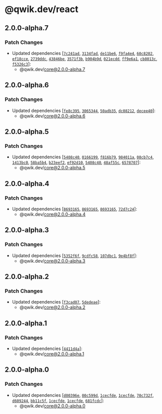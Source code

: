 # @qwik.dev/react

## 2.0.0-alpha.7

### Patch Changes

- Updated dependencies [[`7c241ad`](https://github.com/QwikDev/qwik/commit/7c241adb3e6c089f0dc7700b6580703ba8458d5d), [`3134fad`](https://github.com/QwikDev/qwik/commit/3134fad5d7fbf92831bc87fefdeeba08ec61dd33), [`de11be6`](https://github.com/QwikDev/qwik/commit/de11be617eb564d74b2955ae3f8fffdb0fd9ecec), [`f9fa4e4`](https://github.com/QwikDev/qwik/commit/f9fa4e4401cca5ee5157f3b5f116238668ff7ed7), [`60c8202`](https://github.com/QwikDev/qwik/commit/60c8202512ce3451bd00ed81fd22fada0994167c), [`ef18cce`](https://github.com/QwikDev/qwik/commit/ef18cce957cc8afe1e77606fee8366e5bf002747), [`2739ddc`](https://github.com/QwikDev/qwik/commit/2739ddc14e10943dde80c9a3f5bcc3fdb7a1f73d), [`43846be`](https://github.com/QwikDev/qwik/commit/43846bee8c8dafe9aba09a8a37eaaea3826897bd), [`3571f3b`](https://github.com/QwikDev/qwik/commit/3571f3b8a5989991d892cce49b5a553e81358da8), [`b904b9d`](https://github.com/QwikDev/qwik/commit/b904b9d52ae6caad0fa1ae1baa8bc7b8f263d268), [`021ecdd`](https://github.com/QwikDev/qwik/commit/021ecdd050d286855b03af42e45d55a68d4cf7cc), [`ff9e6a1`](https://github.com/QwikDev/qwik/commit/ff9e6a10a8da582ac837fcfddeb8db1f260e4ec1), [`cb8013c`](https://github.com/QwikDev/qwik/commit/cb8013c7f756e258ade2f1a0afae391f085609a6), [`f5326c3`](https://github.com/QwikDev/qwik/commit/f5326c3ff47b97bc30e9c01f6e85b8f74d038787)]:
  - @qwik.dev/core@2.0.0-alpha.7

## 2.0.0-alpha.6

### Patch Changes

- Updated dependencies [[`fe8c395`](https://github.com/QwikDev/qwik/commit/fe8c39590c01621432e7a642c2e5988dfb93986f), [`3065344`](https://github.com/QwikDev/qwik/commit/3065344906c882998e7fd276a92df62e10c51cf6), [`50adb35`](https://github.com/QwikDev/qwik/commit/50adb352f1f30ff408d600286c7040b29d972a9e), [`dc08212`](https://github.com/QwikDev/qwik/commit/dc08212ef5e2157aa401dcb13419fc452f10d523), [`decee40`](https://github.com/QwikDev/qwik/commit/decee4066bf8ecf2cc6db976bc7ecae9ecf59ceb)]:
  - @qwik.dev/core@2.0.0-alpha.6

## 2.0.0-alpha.5

### Patch Changes

- Updated dependencies [[`5408c40`](https://github.com/QwikDev/qwik/commit/5408c40cc360b71106a81cffbb1c6ac2d80083a1), [`0166199`](https://github.com/QwikDev/qwik/commit/01661997d4ab5e1c22c41e2670fdbb05f52efed3), [`f816b79`](https://github.com/QwikDev/qwik/commit/f816b79e0c1b841dde18509234fd54eb2391308b), [`984011a`](https://github.com/QwikDev/qwik/commit/984011a2008cd48c9e6f4ac520911a295a2d32be), [`08cb7c4`](https://github.com/QwikDev/qwik/commit/08cb7c4b0ba50bc914cf52a80ba2711c7dacd81b), [`1413bc0`](https://github.com/QwikDev/qwik/commit/1413bc004a81a3f51f3f0b44207f2d190192ca9c), [`58ba5b4`](https://github.com/QwikDev/qwik/commit/58ba5b4e4aaf5db1a403b9d47969396736a6d158), [`b23eef2`](https://github.com/QwikDev/qwik/commit/b23eef2b91019d7078abae096402d7c35027e8e2), [`ef92d10`](https://github.com/QwikDev/qwik/commit/ef92d105e0965dd82d8b630831f4d24a76f2b99c), [`5408c40`](https://github.com/QwikDev/qwik/commit/5408c40cc360b71106a81cffbb1c6ac2d80083a1), [`48af55c`](https://github.com/QwikDev/qwik/commit/48af55c3827da545f80fc38be014741b0a895c9a), [`6578707`](https://github.com/QwikDev/qwik/commit/657870713a00747d82672e1d5aa458f6ab6171c1)]:
  - @qwik.dev/core@2.0.0-alpha.5

## 2.0.0-alpha.4

### Patch Changes

- Updated dependencies [[`8693165`](https://github.com/QwikDev/qwik/commit/86931654ce38a64d5c1730042f64989fa2a537ad), [`8693165`](https://github.com/QwikDev/qwik/commit/86931654ce38a64d5c1730042f64989fa2a537ad), [`8693165`](https://github.com/QwikDev/qwik/commit/86931654ce38a64d5c1730042f64989fa2a537ad), [`72d7c24`](https://github.com/QwikDev/qwik/commit/72d7c2450cbed380454869bab482ab6c01011221)]:
  - @qwik.dev/core@2.0.0-alpha.4

## 2.0.0-alpha.3

### Patch Changes

- Updated dependencies [[`5352f6f`](https://github.com/QwikDev/qwik/commit/5352f6fff07a2d8d0c9efc20fc95421ced06ea8e), [`9cdfc58`](https://github.com/QwikDev/qwik/commit/9cdfc58762fc19375e49c9947a1c0dd1ac0d3d2f), [`107dbc1`](https://github.com/QwikDev/qwik/commit/107dbc177e01968a53f138ea9424b6bae0834f28), [`9e4bf8f`](https://github.com/QwikDev/qwik/commit/9e4bf8f1bd03edea93725778d41a42dc36c3fc7f)]:
  - @qwik.dev/core@2.0.0-alpha.3

## 2.0.0-alpha.2

### Patch Changes

- Updated dependencies [[`f3cad07`](https://github.com/QwikDev/qwik/commit/f3cad07f544a9406e6bae5851aafe4624e115ead), [`5dedeae`](https://github.com/QwikDev/qwik/commit/5dedeae97c06757b62a9f7dc1cf40171fc1a517b)]:
  - @qwik.dev/core@2.0.0-alpha.2

## 2.0.0-alpha.1

### Patch Changes

- Updated dependencies [[`4411d4a`](https://github.com/QwikDev/qwik/commit/4411d4a2e65cfd4e86724a484cc38c45b1da4ef7)]:
  - @qwik.dev/core@2.0.0-alpha.1

## 2.0.0-alpha.0

### Patch Changes

- Updated dependencies [[`d00396e`](https://github.com/QwikDev/qwik/commit/d00396eed65e971809c16af3ad89118cf1d0235f), [`00c599d`](https://github.com/QwikDev/qwik/commit/00c599d7689a1d67601d3e7e61a81a689cf7ece0), [`1cecfde`](https://github.com/QwikDev/qwik/commit/1cecfdea15a032dd0258cd8c7e488ebe8b2a51c2), [`1cecfde`](https://github.com/QwikDev/qwik/commit/1cecfdea15a032dd0258cd8c7e488ebe8b2a51c2), [`70c732f`](https://github.com/QwikDev/qwik/commit/70c732fdc6befed71809e1885bc187623996b3b1), [`d609244`](https://github.com/QwikDev/qwik/commit/d609244c454457e919e359dc745bdd7b52fb4c60), [`bb11c5f`](https://github.com/QwikDev/qwik/commit/bb11c5f104c3f2c944e58072f433504d7e9cbc92), [`1cecfde`](https://github.com/QwikDev/qwik/commit/1cecfdea15a032dd0258cd8c7e488ebe8b2a51c2), [`1cecfde`](https://github.com/QwikDev/qwik/commit/1cecfdea15a032dd0258cd8c7e488ebe8b2a51c2), [`681fcdc`](https://github.com/QwikDev/qwik/commit/681fcdca43b2f51f753f4d247eed6dc729cb8c6c)]:
  - @qwik.dev/core@2.0.0-alpha.0
